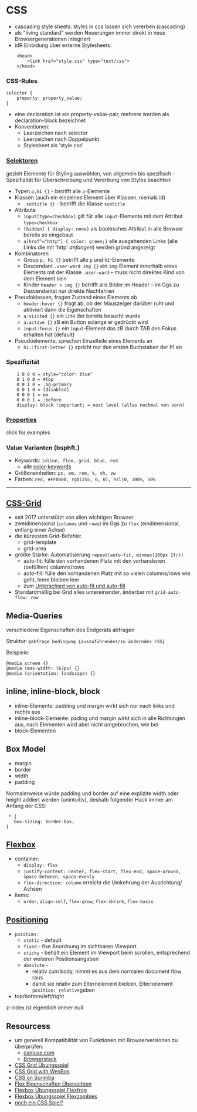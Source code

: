 # CSS
- cascading style sheets: styles in ccs lassen sich vererben (cascading)
- als "living standard" werden Neuerungen immer direkt in neue Browsergenerationen integriert
- idR Einbidung über externe Stylesheets:
```
    <head>
        <link href="style.css" type="text/css">
    </head> 
```
  
### CSS-Rules

    selector {
        property: property_value;
    }

- eine declaration ist ein property-value-pair, mehrere werden als declaration-block bezeichnet
- Konventionen: 
  - Leerzeichen nach selector
  - Leerzeichen nach Doppelpunkt
  - Stylesheet als 'style.css'

### [Selektoren](https://developer.mozilla.org/en-US/docs/Glossary/CSS_Selector)
  gezielt Elemente für Styling auswählen, von allgemein bis spezifisch - Spezifizität für Überschreibung und Vererbung von Styles beachten!
  
  - Typen `p,h1 {}` - betrifft alle `p`-Elemente
  - Klassen (auch ein einzelnes Element über Klassen, niemals id)
    - `.subtitle {}` - betrifft die Klasse `subtitle`
  - Attribute
    - `input[type=checkbox]` gilt für alle `input`-Elemente mit dem Attribut `type=checkbox`
    - `[hidden] { display: none}` als boolesches Attribut in alle Browser bereits so eingebaut
    - `a[href^="http"] { color: green;}` alle ausgehenden Links (alle Links die mit 'http' *anfangen*) werden gründ angezeigt
  - Kombinatoren
    - Group `p, h1 {}` betrifft alle `p` und `h1`-Elemente
    - Descendant `.user-ward img {}` ein `img`-Element innerhalb eines Elements mit der Klasse `.user-ward` – muss nicht direktes Kind von dem Element sein
    - Kinder `header > img {}` betrifft alle Bilder im Header – im Ggs zu Descendantst nur direkte Nachfahren
  - Pseudoklassen, fragen Zustand eines Elements ab
    - `header:hover {}` fragt ab, ob der Mauszeiger darüber ruht und aktiviert dann die Eigenschaften
    - `a:visited {}` ein Link der bereits besucht wurde
    - `a:active {}` zB ein Button solange er gedrückt wird
    - `input:focus {}` ein `input`-Element das zB durch TAB den Fokus erhalten hat (default)
  - Pseudoelemente, sprechen Einzelteile eines Elements an
    - `h1::first-letter {}` spricht nur den ersten Buchstaben der h1 an

### Spezifizität
```
    1 0 0 0 = style="color: blue"
    0 1 0 0 = #top
    0 0 1 0 = .bg-primary
    0 0 1 0 = [disabled]
    0 0 0 1 = em
    0 0 0 1 = :before
    display: block !important; = next level (alles nochmal von vorn)
```

### [Properties](https://developer.mozilla.org/en-US/docs/Web/CSS/CSS_Properties_Reference)
click for examples

### Value Varianten (bsphft.)
- Keywords: `inline, flex, grid, blue, red`
  - alle [color-keywords](https://developer.mozilla.org/en-US/docs/Web/CSS/color_value "The Color data type")
- Größeneinheiten: `px, em, rem, %, vh, vw`
- Farben: `red, #FF0000, rgb(255, 0, 0), hsl(0, 100%, 50%`


---

## [CSS-Grid](https://css-tricks.com/snippets/css/complete-guide-grid/)
- seit 2017 unterstützt von allen wichtigen Browser
- zweidimensional (`columns` und `rows`) im Ggs zu `flex` (eindimensional, entlang einer Achse)
- die kürzesten Grid-Befehle:
  - grid-template
  - grid-area
- größte Stärke: Automatisierung `repeat(auto-fit, minmax(100px 1fr))`
  - auto-fit: fülle den vorhandenen Platz mit den vorhandenen (befüllten) columns/rows
  - auto-fill: fülle den vorhandenen Platz mit so vielen columns/rows wie geht, leere bleiben leer
  - zum [Unterschied von auto-fit und auto-fill](https://css-tricks.com/auto-sizing-columns-css-grid-auto-fill-vs-auto-fit/)
- Standardmäßig bei Grid alles untereinander, änderbar mit `grid-auto-flow: row`



## Media-Queries
verschiedene Eigenschaften des Endgeräts abfragen

  Struktur: `@abfrage bedingung {auszuführendes/zu änderndes CSS}`
  
  Beispiele:

    @media screen {}
    @media (max-width: 767px) {}
    @media (orientation: landscape) {}

## inline, inline-block, block

- inline-Elemente: padding und margin wirkt sich nur nach links und rechts aus
- inline-block-Elemente: pading und margin wirkt sich in alle Richtungen aus, nach Elementen wird aber nicht umgebrochen, wie bei
- block-Elementen

## Box Model

- margin
- border
- width
- padding

Normalerweise würde padding und border auf eine explizite width oder height addiert werden (unintuitiv), deshalb folgender Hack immer am Anfang der CSS:
 ```
  * {
    box-sizing: border-box;
}
```

## [Flexbox](https://css-tricks.com/snippets/css/a-guide-to-flexbox/)
- container:
  - `display: flex`
  - `justify-content: center, flex-start, flex-end, space-around, space-between, space-evenly`
  - `flex-direction: column` erreicht die Umkehrung der Ausrichtung/ Achsen
- items:
  - `order`, `align-self`, `flex-grow`, `flex-shrink`, `flex-basis`

## [Positioning](https://developer.mozilla.org/en-US/docs/Web/CSS/position)

- `position:`
  - `static` - default
  - `fixed` - fixe Anordnung im sichtbaren Viewport
  - `sticky` - behält ein Element im Viewport beim scrollen, entsprechend der weiteren Positionsangaben
  - `absolute` - 
    - relativ zum body, nimmt es aus dem normalen document flow raus
    - damit sie relativ zum  Elternelement bleiben, Elternelement `position: relative`geben
- top/bottom/left/right

z-index ist eigentlich immer null

## Resourcess

 - um generell Kompatibilität von Funktionen mit Browserversionen zu überprüfen: 
    - [caniuse.com](https://caniuse.com/)
    - [Browserstack](https://www.browserstack.com/ "Browserstack")
 - [CSS Grid Übungsspiel](https://cssgridgarden.com/#de)
 - [CSS Grid with WesBos](https://cssgrid.io/)
 - [CSS on Scrimba](https://scrimba.com/g/gR8PTE)
 - [Flex Eigenschaften Übersichten](https://codepen.io/enxaneta/full/adLPwv)
 - [Flexbox Übungsspiel Flexfrog](https://flexboxfroggy.com/#de)
 - [Flexbox Übungsspiel Flexzombies](https://flexboxzombies.com/p/flexbox-zombies)
 - [noch ein CSS Spiel?](https://flukeout.github.io/)